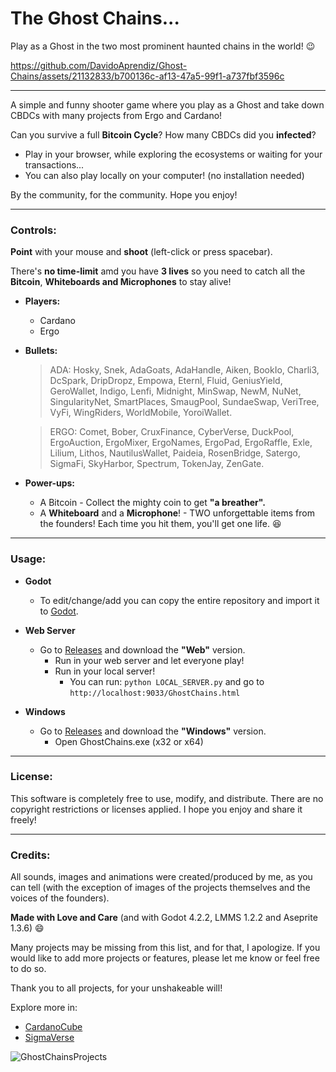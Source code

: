 # The Ghost Chains...

Play as a Ghost in the two most prominent haunted chains in the world! :wink:

https://github.com/DavidoAprendiz/Ghost-Chains/assets/21132833/b700136c-af13-47a5-99f1-a737fbf3596c

----------
A simple and funny shooter game where you play as a Ghost and take down CBDCs with many projects from Ergo and Cardano!

Can you survive a full **Bitcoin Cycle**? How many CBDCs did you **infected**?

- Play in your browser, while exploring the ecosystems or waiting for your transactions... 
- You can also play locally on your computer! (no installation needed)

By the community, for the community.
Hope you enjoy!

----------
### Controls:
	
**Point** with your mouse and **shoot** (left-click or press spacebar).

There's **no time-limit** amd you have **3 lives** so you need to catch all the **Bitcoin**, **Whiteboards and Microphones** to stay alive! 

- **Players:**

	- Cardano
	- Ergo


- **Bullets:**

	> ADA:  Hosky, Snek, AdaGoats, AdaHandle, Aiken, BookIo, Charli3, DcSpark, DripDropz, Empowa, Eternl, Fluid, GeniusYield, GeroWallet, Indigo, Lenfi, Midnight, MinSwap, NewM, NuNet, SingularityNet, SmartPlaces, SmaugPool, SundaeSwap, VeriTree, VyFi, WingRiders, WorldMobile, YoroiWallet.

	> ERGO:  Comet, Bober, CruxFinance, CyberVerse, DuckPool, ErgoAuction, ErgoMixer, ErgoNames, ErgoPad, ErgoRaffle, Exle, Lilium, Lithos, NautilusWallet, Paideia, RosenBridge, Satergo, SigmaFi, SkyHarbor, Spectrum, TokenJay, ZenGate.


- **Power-ups:** 

	- A Bitcoin - Collect the mighty coin to get **"a breather".**
	- A **Whiteboard** and a **Microphone**! - TWO unforgettable items from the founders! Each time you hit them, you'll get one life. :laughing:

----------
### Usage:

- **Godot** 
	- To edit/change/add you can copy the entire repository and import it to [Godot](https://godotengine.org).

- **Web Server**
	- Go to [Releases](https://github.com/DavidoAprendiz/ghost_chains/releases) and download the **"Web"** version.
		- Run in your web server and let everyone play!
		- Run in your local server!
			- You can run: `python LOCAL_SERVER.py` and go to `http://localhost:9033/GhostChains.html`

- **Windows**
 	- Go to [Releases](https://github.com/DavidoAprendiz/ghost_chains/releases) and download the **"Windows"** version.
 		- Open GhostChains.exe (x32 or x64)

----------
### License:
This software is completely free to use, modify, and distribute. There are no copyright restrictions or licenses applied. I hope you enjoy and share it freely! 

----------
### Credits:
All sounds, images and animations were created/produced by me, as you can tell (with the exception of images of the projects themselves and the voices of the founders).

**Made with Love and Care** (and with Godot 4.2.2, LMMS 1.2.2 and Aseprite 1.3.6) :smile:

Many projects may be missing from this list, and for that, I apologize. 
If you would like to add more projects or features, please let me know or feel free to do so.

Thank you to all projects, for your unshakeable will!

Explore more in:

 - [CardanoCube](https://www.cardanocube.com/explore)
 - [SigmaVerse](https://sigmaverse.io/all-projects/?category=All)


![GhostChainsProjects](https://github.com/DavidoAprendiz/Ghost-Chains/assets/21132833/05bf5382-62f2-4eb1-8bf9-450228fce019)

